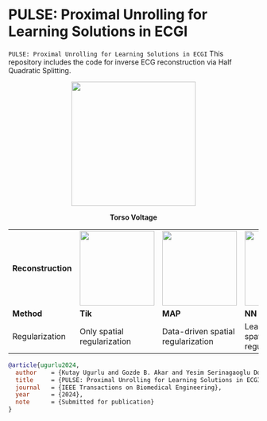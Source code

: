 # PULSE: Proximal Unrolling for Learning Solutions in ECGI
```PULSE: Proximal Unrolling for Learning Solutions in ECGI```
This repository includes the code for inverse ECG reconstruction via Half Quadratic Splitting.

<div align="center">
    <img src="torso_voltage.gif" width="250px">
    <p><strong>Torso Voltage</strong></p>
</div>

<div align="center">
    <table>
        <tr>
            <td><strong>Reconstruction</strong></td>
            <td><img src="Tik.gif" width="150px"></td>
            <td><img src="MAP.gif" width="150px"></td>
            <td><img src="NN.gif" width="150px"></td>
            <td><img src="GT.gif" width="150px"></td>
        </tr>
        <tr>
            <td><strong>Method</strong></td>
            <td><strong>Tik</strong></td>
            <td><strong>MAP</strong></td>
            <td><strong>NN</strong></td>
            <td><strong>GT</strong></td>
        </tr>
        <tr>
            <td> Regularization </td>
            <td> Only spatial regularization </td>
            <td> Data-driven spatial regularization </td>
            <td>Learned spatiotemporal regularization </td>
            <td> - </td>
        </tr>
    </table>
</div>



```bibtex
@article{ugurlu2024,
  author    = {Kutay Ugurlu and Gozde B. Akar and Yesim Serinagaoglu Dogrusoz},
  title     = {PULSE: Proximal Unrolling for Learning Solutions in ECGI},
  journal   = {IEEE Transactions on Biomedical Engineering},
  year      = {2024},
  note      = {Submitted for publication}
}
